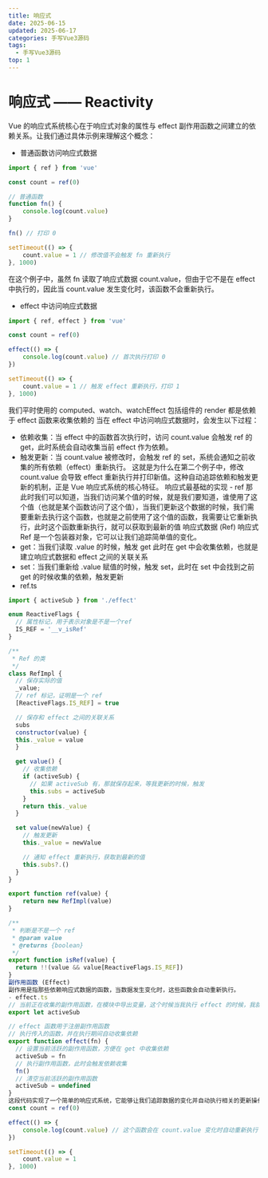 ```yaml
---
title: 响应式
date: 2025-06-15
updated: 2025-06-17
categories: 手写Vue3源码
tags:
  - 手写Vue3源码
top: 1
---
```


# 响应式 —— Reactivity
Vue 的响应式系统核心在于响应式对象的属性与 effect 副作用函数之间建立的依赖关系。让我们通过具体示例来理解这个概念：
- 普通函数访问响应式数据

```js
import { ref } from 'vue'

const count = ref(0)

// 普通函数
function fn() {
    console.log(count.value)
}

fn() // 打印 0

setTimeout(() => {
    count.value = 1 // 修改值不会触发 fn 重新执行
}, 1000)

```
在这个例子中，虽然 fn 读取了响应式数据 count.value，但由于它不是在 effect 中执行的，因此当 count.value 发生变化时，该函数不会重新执行。
- effect 中访问响应式数据
```js
import { ref, effect } from 'vue'

const count = ref(0)

effect(() => {
    console.log(count.value) // 首次执行打印 0
})

setTimeout(() => {
    count.value = 1 // 触发 effect 重新执行，打印 1
}, 1000)

```
我们平时使用的 computed、watch、watchEffect 包括组件的 render 都是依赖于 effect 函数来收集依赖的
当在 effect 中访问响应式数据时，会发生以下过程：
- 依赖收集：当 effect 中的函数首次执行时，访问 count.value 会触发 ref 的 get，此时系统会自动收集当前 effect 作为依赖。
- 触发更新：当 count.value 被修改时，会触发 ref 的 set，系统会通知之前收集的所有依赖（effect）重新执行。
  这就是为什么在第二个例子中，修改 count.value 会导致 effect 重新执行并打印新值。这种自动追踪依赖和触发更新的机制，正是 Vue 响应式系统的核心特征。
  响应式最基础的实现 - ref
  那此时我们可以知道，当我们访问某个值的时候，就是我们要知道，谁使用了这个值（也就是某个函数访问了这个值），当我们更新这个数据的时候，我们需要重新去执行这个函数，也就是之前使用了这个值的函数，我需要让它重新执行，此时这个函数重新执行，就可以获取到最新的值
  响应式数据 (Ref)
  响应式 Ref 是一个包装器对象，它可以让我们追踪简单值的变化。
- get：当我们读取 .value 的时候，触发 get 此时在 get 中会收集依赖，也就是建立响应式数据和 effect 之间的关联关系
- set：当我们重新给 .value 赋值的时候，触发 set，此时在 set 中会找到之前 get 的时候收集的依赖，触发更新
- ref.ts
```js
import { activeSub } from './effect'

enum ReactiveFlags {
  // 属性标记，用于表示对象是不是一个ref
  IS_REF = '__v_isRef'
}

/**
 * Ref 的类
 */
class RefImpl {
  // 保存实际的值
  _value;
  // ref 标记，证明是一个 ref
  [ReactiveFlags.IS_REF] = true

  // 保存和 effect 之间的关联关系
  subs
  constructor(value) {
  this._value = value
  }

  get value() {
    // 收集依赖
    if (activeSub) {
      // 如果 activeSub 有，那就保存起来，等我更新的时候，触发
      this.subs = activeSub
    }
    return this._value
  }

  set value(newValue) {
    // 触发更新
    this._value = newValue

    // 通知 effect 重新执行，获取到最新的值
    this.subs?.()
  }
}

export function ref(value) {
    return new RefImpl(value)
}

/**
 * 判断是不是一个 ref
 * @param value
 * @returns {boolean}
 */
export function isRef(value) {
  return !!(value && value[ReactiveFlags.IS_REF])
}
副作用函数 (Effect)
副作用是指那些依赖响应式数据的函数，当数据发生变化时，这些函数会自动重新执行。
- effect.ts
// 当前正在收集的副作用函数，在模块中导出变量，这个时候当我执行 effect 的时候，我就把当前正在执行的函数，放到 activeSub 中，当然这么做只是为了我们在收集依赖的时候能找到它，如果你还是不理解，那你就把他想象成一个全局变量，这个时候如果执行 effect 那全局变量上就有一个正在执行的函数，就是 activeSub
export let activeSub

// effect 函数用于注册副作用函数
// 执行传入的函数，并在执行期间自动收集依赖
export function effect(fn) {
  // 设置当前活跃的副作用函数，方便在 get 中收集依赖
  activeSub = fn
  // 执行副作用函数，此时会触发依赖收集
  fn()
  // 清空当前活跃的副作用函数
  activeSub = undefined
}
这段代码实现了一个简单的响应式系统，它能够让我们追踪数据的变化并自动执行相关的更新操作。
const count = ref(0)

effect(() => {
    console.log(count.value) // 这个函数会在 count.value 变化时自动重新执行
})

setTimeout(() => {
    count.value = 1
}, 1000)

```
